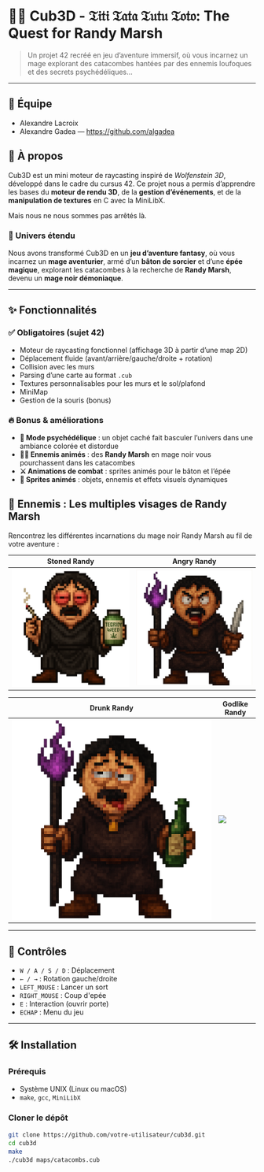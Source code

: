 # 🧙‍♂️ Cub3D - 𝔗𝔦𝔱𝔦 𝔗𝔞𝔱𝔞 𝔗𝔲𝔱𝔲 𝔗𝔬𝔱𝔬: The Quest for Randy Marsh

> Un projet 42 recréé en jeu d’aventure immersif, où vous incarnez un mage explorant des catacombes hantées par des ennemis loufoques et des secrets psychédéliques...

---


## 👥 Équipe
- Alexandre Lacroix
- Alexandre Gadea — https://github.com/algadea

## 📖 À propos

Cub3D est un mini moteur de raycasting inspiré de *Wolfenstein 3D*, développé dans le cadre du cursus 42.
Ce projet nous a permis d’apprendre les bases du **moteur de rendu 3D**, de la **gestion d’événements**, et de la **manipulation de textures** en C avec la MiniLibX.

Mais nous ne nous sommes pas arrêtés là.

### 🚀 Univers étendu

Nous avons transformé Cub3D en un **jeu d’aventure fantasy**, où vous incarnez un **mage aventurier**, armé d’un **bâton de sorcier** et d’une **épée magique**, explorant les catacombes à la recherche de **Randy Marsh**, devenu un **mage noir démoniaque**.

---

## ✨ Fonctionnalités

### ✅ Obligatoires (sujet 42)
- Moteur de raycasting fonctionnel (affichage 3D à partir d’une map 2D)
- Déplacement fluide (avant/arrière/gauche/droite + rotation)
- Collision avec les murs
- Parsing d’une carte au format `.cub`
- Textures personnalisables pour les murs et le sol/plafond
- MiniMap
- Gestion de la souris (bonus)

### 🔥 Bonus & améliorations
- **💊 Mode psychédélique** : un objet caché fait basculer l’univers dans une ambiance colorée et distordue
- **🧙‍♂️ Ennemis animés** : des **Randy Marsh** en mage noir vous pourchassent dans les catacombes
- **⚔️ Animations de combat** : sprites animés pour le bâton et l’épée
- **🌈 Sprites animés** : objets, ennemis et effets visuels dynamiques

## 👾 Ennemis : Les multiples visages de Randy Marsh

Rencontrez les différentes incarnations du mage noir Randy Marsh au fil de votre aventure :

| Stoned Randy                    | Angry Randy                    |
|--------------------------------|--------------------------------|
| ![](asset/enemy/png/stoned_randy.png) | ![](asset/enemy/png/angry_randy.png) |

| Drunk Randy                    | Godlike Randy                  |
|--------------------------------|-------------------------------|
| ![](asset/enemy/png/drunk_randy.png) | ![](asset/nemey/png/godlike_randy.png) |

---

## 🧠 Contrôles

- `W / A / S / D` : Déplacement
- `← / →` : Rotation gauche/droite
- `LEFT_MOUSE` : Lancer un sort
- `RIGHT_MOUSE` : Coup d'epée
- `E` : Interaction (ouvrir porte)
- `ECHAP` : Menu du jeu

---

## 🛠️ Installation

### Prérequis
- Système UNIX (Linux ou macOS)
- `make`, `gcc`, `MiniLibX`

### Cloner le dépôt
```bash
git clone https://github.com/votre-utilisateur/cub3d.git
cd cub3d
make
./cub3d maps/catacombs.cub


